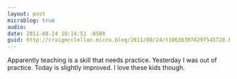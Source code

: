 ```yaml
---
layout: post
microblog: true
audio: 
date: 2011-08-24 10:14:51 -0500
guid: http://craigmcclellan.micro.blog/2011/08/24/t106383976297545728.html
---
```

Apparently teaching is a skill that needs practice. Yesterday I was out of practice. Today is slightly improved. I love these kids though.
